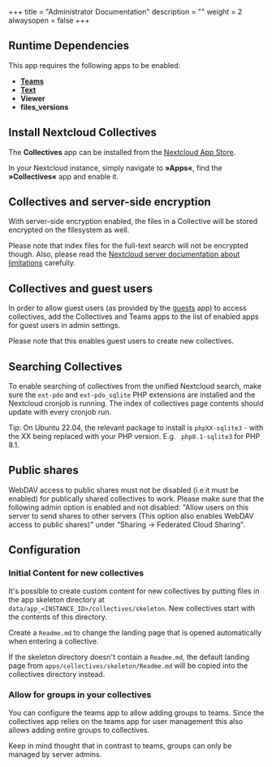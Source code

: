 +++
title = "Administrator Documentation"
description = ""
weight = 2
alwaysopen = false
+++

## Runtime Dependencies

This app requires the following apps to be enabled:

* [**Teams**](https://apps.nextcloud.com/apps/circles)
* [**Text**](https://apps.nextcloud.com/apps/text)
* **Viewer**
* **files_versions**

## Install Nextcloud Collectives

The **Collectives** app can be installed from the [Nextcloud App Store](https://apps.nextcloud.com/apps/collectives).

In your Nextcloud instance, simply navigate to **»Apps«**, find the
**»Collectives«** app and enable it.

## Collectives and server-side encryption

With server-side encryption enabled, the files in a Collective will be stored
encrypted on the filesystem as well.

Please note that index files for the full-text search will not be encrypted
though. Also, please read the [Nextcloud server documentation about
limitations](https://docs.nextcloud.com/server/latest/admin_manual/configuration_files/encryption_configuration.html#files-not-encrypted) carefully.

## Collectives and guest users

In order to allow guest users (as provided by the [guests](https://github.com/nextcloud/guests/)
app) to access collectives, add the Collectives and Teams apps to the list
of enabled apps for guest users in admin settings.

Please note that this enables guest users to create new collectives.

## Searching Collectives

To enable searching of collectives from the unified Nextcloud search, make sure the `ext-pdo` and `ext-pdo_sqlite` PHP extensions are installed and the Nextcloud cronjob is running. The index of collectives page contents should update with every cronjob run.

Tip: On Ubuntu 22.04, the relevant package to install is `phpXX-sqlite3` - with the XX being replaced with your PHP version. E.g. ` php8.1-sqlite3` for PHP 8.1.


## Public shares

WebDAV access to public shares must not be disabled (i.e it must be enabled)
for publically shared collectives to work. Please make sure that the following
 admin option is enabled and not disabled: "Allow users on this server to send
 shares to other servers (This option also enables WebDAV access to public shares)"
 under "Sharing -> Federated Cloud Sharing".

## Configuration

### Initial Content for new collectives

It's possible to create custom content for new collectives by putting files
in the app skeleton directory at `data/app_<INSTANCE_ID>/collectives/skeleton`.
New collectives start with the contents of this directory.

Create a `Readme.md` to change the landing page that is opened automatically
when entering a collective.

If the skeleton directory doesn't contain a `Readme.md`, the default landing
page from `apps/collectives/skeleton/Readme.md` will be copied into the
collectives directory instead.

### Allow for groups in your collectives

You can configure the teams app to allow adding groups to teams.
Since the collectives app relies on the teams app for user management
this also allows adding entire groups to collectives.

Keep in mind thought that in contrast to teams, groups can only be
managed by server admins.
